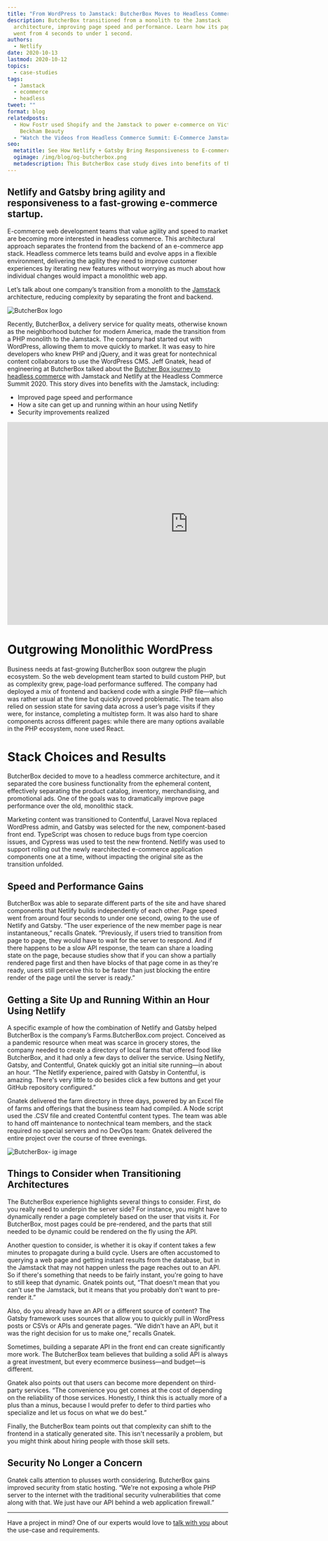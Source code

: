 ```yaml
---
title: "From WordPress to Jamstack: ButcherBox Moves to Headless Commerce"
description: ButcherBox transitioned from a monolith to the Jamstack
  architecture, improving page speed and performance. Learn how its page speed
  went from 4 seconds to under 1 second.
authors:
  - Netlify
date: 2020-10-13
lastmod: 2020-10-12
topics:
  - case-studies
tags:
  - Jamstack
  - ecommerce
  - headless
tweet: ""
format: blog
relatedposts:
  - How Fostr used Shopify and the Jamstack to power e-commerce on Victoria
    Beckham Beauty
  - "Watch the Videos from Headless Commerce Summit: E-Commerce Jamstack stories"
seo:
  metatitle: See How Netlify + Gatsby Bring Responsiveness to E-commerce Startup
  ogimage: /img/blog/og-butcherbox.png
  metadescription: This ButcherBox case study dives into benefits of the Jamstack, including improved page speed and performance, faster time-to-market using Netlify, and security improvements.
---
```

## Netlify and Gatsby bring agility and responsiveness to a fast-growing e-commerce startup.

E-commerce web development teams that value agility and speed to market are becoming more interested in headless commerce. This architectural approach separates the frontend from the backend of an e-commerce app stack. Headless commerce lets teams build and evolve apps in a flexible environment, delivering the agility they need to improve customer experiences by iterating new features without worrying as much about how individual changes would impact a monolithic web app.

Let’s talk about one company’s transition from a monolith to the [Jamstack](https://www.netlify.com/jamstack/) architecture, reducing complexity by separating the front and backend.

![ButcherBox logo](/img/blog/butcherbox-logo.png)

Recently, ButcherBox, a delivery service for quality meats, otherwise known as the neighborhood butcher for modern America, made the transition from a PHP monolith to the Jamstack. The company had started out with WordPress, allowing them to move quickly to market. It was easy to hire developers who knew PHP and jQuery, and it was great for nontechnical content collaborators to use the WordPress CMS. Jeff Gnatek, head of engineering at ButcherBox talked about the [Butcher Box journey to headless commerce](https://www.youtube.com/watch?v=pGjEz9bVoos) with Jamstack and Netlify at the Headless Commerce Summit 2020. This story dives into benefits with the Jamstack, including:

* Improved page speed and performance
* How a site can get up and running within an hour using Netlify
* Security improvements realized

<iframe width="823" height="463" src="https://www.youtube.com/embed/pGjEz9bVoos" frameborder="0" allow="accelerometer; autoplay; clipboard-write; encrypted-media; gyroscope; picture-in-picture" allowfullscreen></iframe>

# Outgrowing Monolithic WordPress

Business needs at fast-growing ButcherBox soon outgrew the plugin ecosystem. So the web development team started to build custom PHP, but as complexity grew, page-load performance suffered. The company had deployed a mix of frontend and backend code with a single PHP file—which was rather usual at the time but quickly proved problematic. The team also relied on session state for saving data across a user’s page visits if they were, for instance, completing a multistep form. It was also hard to share components across different pages: while there are many options available in the PHP ecosystem, none used React.

# Stack Choices and Results

ButcherBox decided to move to a headless commerce architecture, and it separated the core business functionality from the ephemeral content, effectively separating the product catalog, inventory, merchandising, and promotional ads. One of the goals was to dramatically improve page performance over the old, monolithic stack.

Marketing content was transitioned to Contentful, Laravel Nova replaced WordPress admin, and Gatsby was selected for the new, component-based front end. TypeScript was chosen to reduce bugs from type coercion issues, and Cypress was used to test the new frontend. Netlify was used to support rolling out the newly rearchitected e-commerce application components one at a time, without impacting the original site as the transition unfolded.

## Speed and Performance Gains

ButcherBox was able to separate different parts of the site and have shared components that Netlify builds independently of each other. Page speed went from around four seconds to under one second, owing to the use of Netlify and Gatsby. “The user experience of the new member page is near instantaneous,” recalls Gnatek. “Previously, if users tried to transition from page to page, they would have to wait for the server to respond. And if there happens to be a slow API response, the team can share a loading state on the page, because studies show that if you can show a partially rendered page first and then have blocks of that page come in as they're ready, users still perceive this to be faster than just blocking the entire render of the page until the server is ready.”

## Getting a Site Up and Running Within an Hour Using Netlify

A specific example of how the combination of Netlify and Gatsby helped ButcherBox is the company’s Farms.ButcherBox.com project. Conceived as a pandemic resource when meat was scarce in grocery stores, the company needed to create a directory of local farms that offered food like ButcherBox, and it had only a few days to deliver the service. Using Netlify, Gatsby, and Contentful, Gnatek quickly got an initial site running—in about an hour. “The Netlify experience, paired with Gatsby in Contentful, is amazing. There's very little to do besides click a few buttons and get your GitHub repository configured.”

Gnatek delivered the farm directory in three days, powered by an Excel file of farms and offerings that the business team had compiled. A Node script used the .CSV file and created Contentful content types. The team was able to hand off maintenance to nontechnical team members, and the stack required no special servers and no DevOps team: Gnatek delivered the entire project over the course of three evenings.

![ButcherBox- ig image](/img/blog/butcherbox-instagram-image-cooked-fowl.png)

## Things to Consider when Transitioning Architectures

The ButcherBox experience highlights several things to consider. First, do you really need to underpin the server side? For instance, you might have to dynamically render a page completely based on the user that visits it. For ButcherBox, most pages could be pre-rendered, and the parts that still needed to be dynamic could be rendered on the fly using the API.

Another question to consider, is whether it is okay if content takes a few minutes to propagate during a build cycle. Users are often accustomed to querying a web page and getting instant results from the database, but in the Jamstack that may not happen unless the page reaches out to an API. So if there's something that needs to be fairly instant, you're going to have to still keep that dynamic. Gnatek points out, “That doesn't mean that you can't use the Jamstack, but it means that you probably don't want to pre-render it.”

Also, do you already have an API or a different source of content? The Gatsby framework uses sources that allow you to quickly pull in WordPress posts or CSVs or APIs and generate pages. “We didn't have an API, but it was the right decision for us to make one,” recalls Gnatek.

Sometimes, building a separate API in the front end can create significantly more work. The ButcherBox team believes that building a solid API is always a great investment, but every ecommerce business—and budget—is different.

Gnatek also points out that users can become more dependent on third-party services. “The convenience you get comes at the cost of depending on the reliability of those services. Honestly, I think this is actually more of a plus than a minus, because I would prefer to defer to third parties who specialize and let us focus on what we do best.”

Finally, the ButcherBox team points out that complexity can shift to the frontend in a statically generated site. This isn't necessarily a problem, but you might think about hiring people with those skill sets.

## Security No Longer a Concern

Gnatek calls attention to plusses worth considering. ButcherBox gains improved security from static hosting. “We're not exposing a whole PHP server to the internet with the traditional security vulnerabilities that come along with that. We just have our API behind a web application firewall.”

- - -

Have a project in mind? One of our experts would love to [talk with you](https://www.netlify.com/enterprise/contact/) about the use-case and requirements.